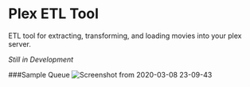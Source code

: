 # Plex ETL Tool
ETL tool for extracting, transforming, and loading movies into your plex server.

*Still in Development*

###Sample Queue
![Screenshot from 2020-03-08 23-09-43](https://user-images.githubusercontent.com/11462398/76187320-4345f880-6192-11ea-911c-e59c8608d892.png)